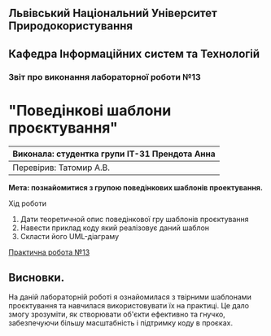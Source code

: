 ## Львівський Національний Університет Природокористування
## Кафедра Інформаційних систем та Технологій



### Звіт про виконання лабораторної роботи №13
# "Поведінкові шаблони проєктування"



| Виконала: студентка групи ІТ-31 Прендота Анна |
|----------------------------------------------|
| Перевірив: Татомир А.В.               |




**Мета: познайомитися з групою поведінкових шаблонів проектування.**


Хід роботи

1. Дати теоретичной опис поведінкової гру шаблонів проєктування
2. Навести приклад коду який реалізовує даний шаблон
3. Скласти його UML-діаграму 

[Практична робота №13]()

## Висновки. 

На даній лабораторній роботі я ознайомилася з твірними шаблонами проєктування та навчилася використовувати їх на практиці. Це дало змогу зрозуміти, як створювати об'єкти ефективно та гнучко, забезпечуючи більшу масштабність і підтримку коду в проєках. 
